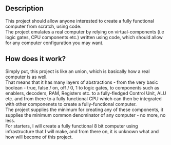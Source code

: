 ## Description
This project should allow anyone interested to create a fully functional computer from scratch, using code.   
The project emulates a real computer by relying on virtual-components (i.e logic gates, CPU components etc.) written using code,
which should allow for any computer configuration you may want.

## How does it work?
Simply put, this project is like an union, which is basically how a real computer is as well.   
That means that it has many layers of abstractions - from the very basic boolean - true, false / on, off / 0, 1 to logic gates, to components such as enablers, decoders, RAM, Registers etc. to a fully-fledged Control Unit, ALU etc. and from there to a fully functional CPU which can then be integrated with other componenets to create a fully-functional computer.   
The project supplies the minimum for creating any of these components, it supplies the minimum common denominator of any computer - no more, no less.   
For starters, I will create a fully functional 8 bit computer using infrastructure that I will make, and from there on, it is unknown what and how will become of this project.
